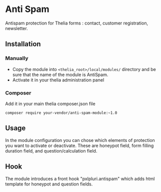 # Anti Spam

Antispam protection for Thelia forms : contact, customer registration, newsletter.

## Installation

### Manually

* Copy the module into ```<thelia_root>/local/modules/``` directory and be sure that the name of the module is AntiSpam.
* Activate it in your thelia administration panel

### Composer

Add it in your main thelia composer.json file

```
composer require your-vendor/anti-spam-module:~1.0
```

## Usage

In the module configuration you can chose which elements of protection you want to activate or deactivate.
These are honeypot field, form filling duration field, and question/calculation field.

## Hook

The module introduces a front hook "pxlpluri.antispam" which adds html template for honeypot and question fields.